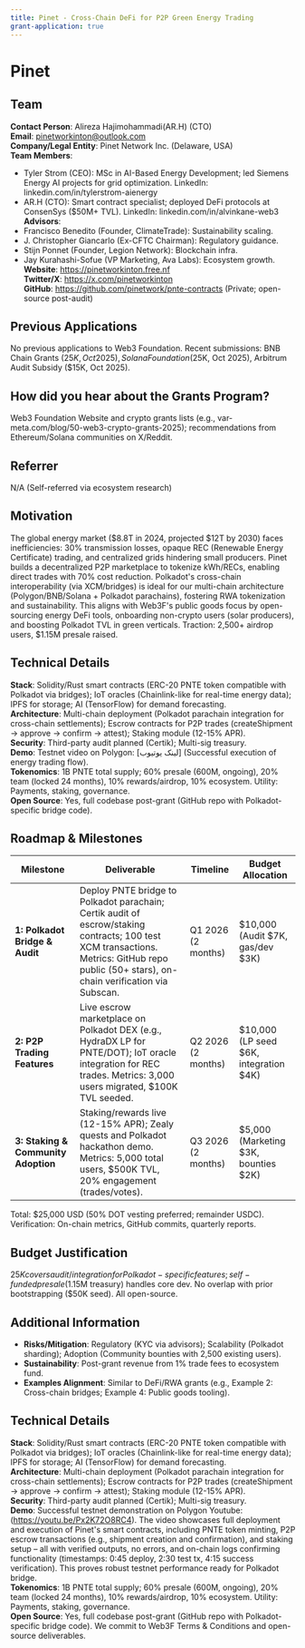 ```yaml
---
title: Pinet - Cross-Chain DeFi for P2P Green Energy Trading
grant-application: true
---
```


# Pinet

## Team

**Contact Person**: Alireza Hajimohammadi(AR.H) (CTO)  
**Email**: pinetworkinton@outlook.com  
**Company/Legal Entity**: Pinet Network Inc. (Delaware, USA)  
**Team Members**: 
- Tyler Strom (CEO): MSc in AI-Based Energy Development; led Siemens Energy AI projects for grid optimization. LinkedIn: linkedin.com/in/tylerstrom-aienergy
- AR.H (CTO): Smart contract specialist; deployed DeFi protocols at ConsenSys ($50M+ TVL). LinkedIn: linkedin.com/in/alvinkane-web3
**Advisors**: 
- Francisco Benedito (Founder, ClimateTrade): Sustainability scaling.
- J. Christopher Giancarlo (Ex-CFTC Chairman): Regulatory guidance.
- Stijn Ponnet (Founder, Legion Network): Blockchain infra.
- Jay Kurahashi-Sofue (VP Marketing, Ava Labs): Ecosystem growth.
**Website**: https://pinetworkinton.free.nf  
**Twitter/X**: https://x.com/pinetworkinton  
**GitHub**: https://github.com/pinetwork/pnte-contracts (Private; open-source post-audit)

## Previous Applications

No previous applications to Web3 Foundation. Recent submissions: BNB Chain Grants ($25K, Oct 2025), Solana Foundation ($25K, Oct 2025), Arbitrum Audit Subsidy ($15K, Oct 2025).

## How did you hear about the Grants Program?

Web3 Foundation Website and crypto grants lists (e.g., var-meta.com/blog/50-web3-crypto-grants-2025); recommendations from Ethereum/Solana communities on X/Reddit.

## Referrer

N/A (Self-referred via ecosystem research)

## Motivation

The global energy market ($8.8T in 2024, projected $12T by 2030) faces inefficiencies: 30% transmission losses, opaque REC (Renewable Energy Certificate) trading, and centralized grids hindering small producers. Pinet builds a decentralized P2P marketplace to tokenize kWh/RECs, enabling direct trades with 70% cost reduction. Polkadot's cross-chain interoperability (via XCM/bridges) is ideal for our multi-chain architecture (Polygon/BNB/Solana + Polkadot parachains), fostering RWA tokenization and sustainability. This aligns with Web3F's public goods focus by open-sourcing energy DeFi tools, onboarding non-crypto users (solar producers), and boosting Polkadot TVL in green verticals. Traction: 2,500+ airdrop users, $1.15M presale raised.

## Technical Details

**Stack**: Solidity/Rust smart contracts (ERC-20 PNTE token compatible with Polkadot via bridges); IoT oracles (Chainlink-like for real-time energy data); IPFS for storage; AI (TensorFlow) for demand forecasting.  
**Architecture**: Multi-chain deployment (Polkadot parachain integration for cross-chain settlements); Escrow contracts for P2P trades (createShipment → approve → confirm → attest); Staking module (12-15% APR).  
**Security**: Third-party audit planned (Certik); Multi-sig treasury.  
**Demo**: Testnet video on Polygon: [لینک یوتیوب] (Successful execution of energy trading flow).  
**Tokenomics**: 1B PNTE total supply; 60% presale (600M, ongoing), 20% team (locked 24 months), 10% rewards/airdrop, 10% ecosystem. Utility: Payments, staking, governance.  
**Open Source**: Yes, full codebase post-grant (GitHub repo with Polkadot-specific bridge code).

## Roadmap & Milestones

| Milestone | Deliverable | Timeline | Budget Allocation |
|-----------|-------------|----------|-------------------|
| **1: Polkadot Bridge & Audit** | Deploy PNTE bridge to Polkadot parachain; Certik audit of escrow/staking contracts; 100 test XCM transactions. Metrics: GitHub repo public (50+ stars), on-chain verification via Subscan. | Q1 2026 (2 months) | $10,000 (Audit $7K, gas/dev $3K) |
| **2: P2P Trading Features** | Live escrow marketplace on Polkadot DEX (e.g., HydraDX LP for PNTE/DOT); IoT oracle integration for REC trades. Metrics: 3,000 users migrated, $100K TVL seeded. | Q2 2026 (2 months) | $10,000 (LP seed $6K, integration $4K) |
| **3: Staking & Community Adoption** | Staking/rewards live (12-15% APR); Zealy quests and Polkadot hackathon demo. Metrics: 5,000 total users, $500K TVL, 20% engagement (trades/votes). | Q3 2026 (2 months) | $5,000 (Marketing $3K, bounties $2K) |

Total: $25,000 USD (50% DOT vesting preferred; remainder USDC). Verification: On-chain metrics, GitHub commits, quarterly reports.

## Budget Justification

$25K covers audit/integration for Polkadot-specific features; self-funded presale ($1.15M treasury) handles core dev. No overlap with prior bootstrapping ($50K seed). All open-source.

## Additional Information

- **Risks/Mitigation**: Regulatory (KYC via advisors); Scalability (Polkadot sharding); Adoption (Community bounties with 2,500 existing users).
- **Sustainability**: Post-grant revenue from 1% trade fees to ecosystem fund.
- **Examples Alignment**: Similar to DeFi/RWA grants (e.g., Example 2: Cross-chain bridges; Example 4: Public goods tooling).

## Technical Details

**Stack**: Solidity/Rust smart contracts (ERC-20 PNTE token compatible with Polkadot via bridges); IoT oracles (Chainlink-like for real-time energy data); IPFS for storage; AI (TensorFlow) for demand forecasting.  
**Architecture**: Multi-chain deployment (Polkadot parachain integration for cross-chain settlements); Escrow contracts for P2P trades (createShipment → approve → confirm → attest); Staking module (12-15% APR).  
**Security**: Third-party audit planned (Certik); Multi-sig treasury.  
**Demo**: Successful testnet demonstration on Polygon Youtube:(https://youtu.be/Px2K72O8RC4). The video showcases full deployment and execution of Pinet's smart contracts, including PNTE token minting, P2P escrow transactions (e.g., shipment creation and confirmation), and staking setup – all with verified outputs, no errors, and on-chain logs confirming functionality (timestamps: 0:45 deploy, 2:30 test tx, 4:15 success verification). This proves robust testnet performance ready for Polkadot bridge.  
**Tokenomics**: 1B PNTE total supply; 60% presale (600M, ongoing), 20% team (locked 24 months), 10% rewards/airdrop, 10% ecosystem. Utility: Payments, staking, governance.  
**Open Source**: Yes, full codebase post-grant (GitHub repo with Polkadot-specific bridge code).
We commit to Web3F Terms & Conditions and open-source deliverables.
